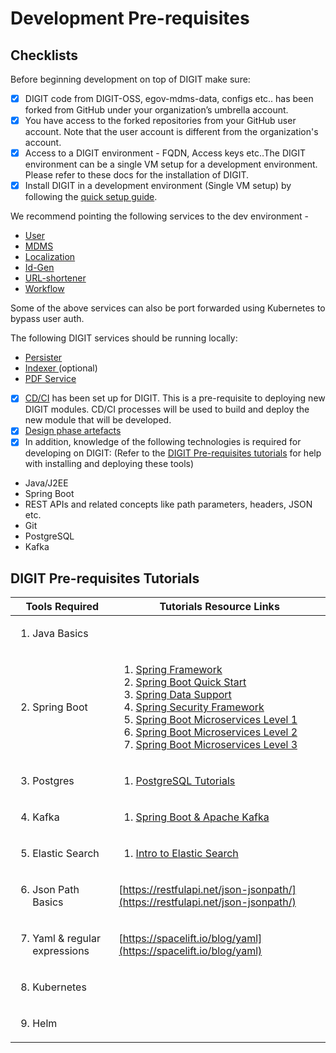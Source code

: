 # Development Pre-requisites

## Checklists

Before beginning development on top of DIGIT make sure:&#x20;

* [x] DIGIT code from DIGIT-OSS, egov-mdms-data, configs etc.. has been forked from GitHub under your organization’s umbrella account.&#x20;
* [x] You have access to the forked repositories from your GitHub user account. Note that the user account is different from the organization's account.&#x20;
* [x] Access to a DIGIT environment - FQDN, Access keys etc..The DIGIT environment can be a single VM setup for a development environment. Please refer to these docs for the installation of DIGIT.&#x20;
* [x] Install DIGIT in a development environment (Single VM setup) by following the [quick setup guide](https://core.digit.org/guides/installation-guide/quick-setup).&#x20;

We recommend pointing the following services to the dev environment -&#x20;

* [User](../../../../platform/core-services/user-services.md)
* [MDMS](../../../../platform/core-services/mdms-master-data-management-service/)
* [Localization](../../../../platform/core-services/location-services.md)
* [Id-Gen](../../../../platform/core-services/id-generation-service.md)
* [URL-shortener](../../../../platform/core-services/url-shortening-service.md)
* [Workflow](../../../../platform/core-services/workflow-service/)

Some of the above services can also be port forwarded using Kubernetes to bypass user auth.

The following DIGIT services should be running locally:

* [Persister](../../../../platform/core-services/persister-service/)
* [Indexer ](../../../../platform/core-services/indexer-service/)(optional)
* [PDF Service](../../../../platform/core-services/pdf-generation-service.md)

<!---->

* [x] [CD/CI](../../../../focus-areas/setup-basics/deployment-key-concepts/ci-cd.md) has been set up for DIGIT. This is a pre-requisite to deploying new DIGIT modules. CD/CI processes will be used to build and deploy the new module that will be developed.&#x20;
* [x] [Design phase artefacts](design-inputs/)
* [x] In addition, knowledge of the following technologies is required for developing on DIGIT: (Refer to the [DIGIT Pre-requisites tutorials](development-pre-requisites.md#digit-pre-requisites-tutorials) for help with installing and deploying these tools)

<!---->

* Java/J2EE
* Spring Boot
* REST APIs and related concepts like path parameters, headers, JSON etc.
* Git
* PostgreSQL
* Kafka

## DIGIT Pre-requisites Tutorials

| Tools Required                                              | Tutorials Resource Links                                                                                                                                                                                                                                                                                                                                                                                                                                                                                                                                                                                                                                                                                                                                                                                                                                         |
| ----------------------------------------------------------- | ---------------------------------------------------------------------------------------------------------------------------------------------------------------------------------------------------------------------------------------------------------------------------------------------------------------------------------------------------------------------------------------------------------------------------------------------------------------------------------------------------------------------------------------------------------------------------------------------------------------------------------------------------------------------------------------------------------------------------------------------------------------------------------------------------------------------------------------------------------------- |
| <ol><li>Java Basics</li></ol>                               |                                                                                                                                                                                                                                                                                                                                                                                                                                                                                                                                                                                                                                                                                                                                                                                                                                                                  |
| <ol start="2"><li>Spring Boot</li></ol>                     | <ol><li><a href="https://www.youtube.com/playlist?list=PLC97BDEFDCDD169D7">Spring Framework</a></li><li><a href="https://www.youtube.com/playlist?list=PLqq-6Pq4lTTbx8p2oCgcAQGQyqN8XeA1x">Spring Boot Quick Start </a></li><li><a href="https://www.youtube.com/playlist?list=PL1A506B159E5BD13E">Spring Data Support</a></li><li><a href="https://www.youtube.com/playlist?list=PLqq-6Pq4lTTYTEooakHchTGglSvkZAjnE">Spring Security Framework</a></li><li><a href="https://www.youtube.com/playlist?list=PLqq-6Pq4lTTZSKAFG6aCDVDP86Qx4lNas">Spring Boot Microservices Level 1</a></li><li><a href="https://www.youtube.com/playlist?list=PLqq-6Pq4lTTbXZY_elyGv7IkKrfkSrX5e">Spring Boot Microservices Level 2</a></li><li><a href="https://www.youtube.com/playlist?list=PLqq-6Pq4lTTaoaVoQVfRJPqvNTCjcTvJB">Spring Boot Microservices Level 3</a></li></ol> |
| <ol start="3"><li>Postgres</li></ol>                        | <ol><li><a href="https://www.youtube.com/playlist?list=PLk1kxccoEnNEtwGZW-3KAcAlhI_Guwh8x">PostgreSQL Tutorials</a></li></ol>                                                                                                                                                                                                                                                                                                                                                                                                                                                                                                                                                                                                                                                                                                                                    |
| <ol start="4"><li>Kafka</li></ol>                           | <ol><li><a href="https://www.youtube.com/playlist?list=PLGRDMO4rOGcNLwoack4ZiTyewUcF6y6BU">Spring Boot &#x26; Apache Kafka</a></li></ol><p></p>                                                                                                                                                                                                                                                                                                                                                                                                                                                                                                                                                                                                                                                                                                                  |
| <ol start="5"><li>Elastic Search</li></ol>                  | <ol><li><a href="https://www.youtube.com/watch?v=gS_nHTWZEJ8">Intro to Elastic Search</a></li></ol>                                                                                                                                                                                                                                                                                                                                                                                                                                                                                                                                                                                                                                                                                                                                                              |
| <ol start="6"><li>Json Path Basics</li></ol>                | [https://restfulapi.net/json-jsonpath/](https://restfulapi.net/json-jsonpath/)                                                                                                                                                                                                                                                                                                                                                                                                                                                                                                                                                                                                                                                                                                                                                                                   |
| <ol start="7"><li>Yaml &#x26; regular expressions</li></ol> | [https://spacelift.io/blog/yaml](https://spacelift.io/blog/yaml)                                                                                                                                                                                                                                                                                                                                                                                                                                                                                                                                                                                                                                                                                                                                                                                                 |
| <ol start="8"><li>Kubernetes</li></ol>                      |                                                                                                                                                                                                                                                                                                                                                                                                                                                                                                                                                                                                                                                                                                                                                                                                                                                                  |
| <ol start="9"><li>Helm</li></ol>                            |                                                                                                                                                                                                                                                                                                                                                                                                                                                                                                                                                                                                                                                                                                                                                                                                                                                                  |

